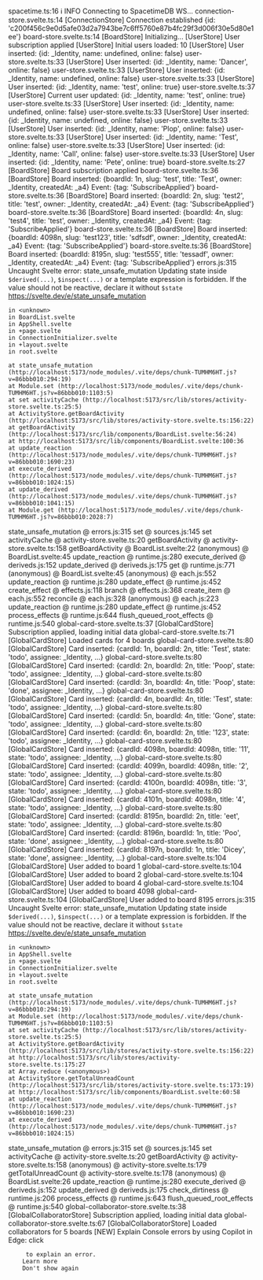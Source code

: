 spacetime.ts:16 ℹ️ INFO Connecting to SpacetimeDB WS...
connection-store.svelte.ts:14 [ConnectionStore] Connection established {id: 'c200f456c9e0d5afe03d2a7943be7c6ff5760e87b4fc29f3d006f30e5d80e1ee'}
board-store.svelte.ts:14 [BoardStore] Initializing...
 [UserStore] User subscription applied
 [UserStore] Initial users loaded: 10
 [UserStore] User inserted: {id: _Identity, name: undefined, online: false}
user-store.svelte.ts:33 [UserStore] User inserted: {id: _Identity, name: 'Dancer', online: false}
user-store.svelte.ts:33 [UserStore] User inserted: {id: _Identity, name: undefined, online: false}
user-store.svelte.ts:33 [UserStore] User inserted: {id: _Identity, name: 'test', online: true}
user-store.svelte.ts:37 [UserStore] Current user updated: {id: _Identity, name: 'test', online: true}
user-store.svelte.ts:33 [UserStore] User inserted: {id: _Identity, name: undefined, online: false}
user-store.svelte.ts:33 [UserStore] User inserted: {id: _Identity, name: undefined, online: false}
user-store.svelte.ts:33 [UserStore] User inserted: {id: _Identity, name: 'Plop', online: false}
user-store.svelte.ts:33 [UserStore] User inserted: {id: _Identity, name: 'Test', online: false}
user-store.svelte.ts:33 [UserStore] User inserted: {id: _Identity, name: 'Call', online: false}
user-store.svelte.ts:33 [UserStore] User inserted: {id: _Identity, name: 'Pete', online: true}
board-store.svelte.ts:27 [BoardStore] Board subscription applied
board-store.svelte.ts:36 [BoardStore] Board inserted: {boardId: 1n, slug: 'test', title: 'Test', owner: _Identity, createdAt: _a4} Event: {tag: 'SubscribeApplied'}
board-store.svelte.ts:36 [BoardStore] Board inserted: {boardId: 2n, slug: 'test2', title: 'test', owner: _Identity, createdAt: _a4} Event: {tag: 'SubscribeApplied'}
board-store.svelte.ts:36 [BoardStore] Board inserted: {boardId: 4n, slug: 'test4', title: 'test', owner: _Identity, createdAt: _a4} Event: {tag: 'SubscribeApplied'}
board-store.svelte.ts:36 [BoardStore] Board inserted: {boardId: 4098n, slug: 'test123', title: 'sdfsdf', owner: _Identity, createdAt: _a4} Event: {tag: 'SubscribeApplied'}
board-store.svelte.ts:36 [BoardStore] Board inserted: {boardId: 8195n, slug: 'test555', title: 'tessadf', owner: _Identity, createdAt: _a4} Event: {tag: 'SubscribeApplied'}
errors.js:315  Uncaught Svelte error: state_unsafe_mutation
Updating state inside `$derived(...)`, `$inspect(...)` or a template expression is forbidden. If the value should not be reactive, declare it without `$state`
https://svelte.dev/e/state_unsafe_mutation

	in <unknown>
	in BoardList.svelte
	in AppShell.svelte
	in +page.svelte
	in ConnectionInitializer.svelte
	in +layout.svelte
	in root.svelte

    at state_unsafe_mutation (http://localhost:5173/node_modules/.vite/deps/chunk-TUMHM6HT.js?v=86bbb010:294:19)
    at Module.set (http://localhost:5173/node_modules/.vite/deps/chunk-TUMHM6HT.js?v=86bbb010:1103:5)
    at set activityCache (http://localhost:5173/src/lib/stores/activity-store.svelte.ts:25:5)
    at ActivityStore.getBoardActivity (http://localhost:5173/src/lib/stores/activity-store.svelte.ts:156:22)
    at getBoardActivity (http://localhost:5173/src/lib/components/BoardList.svelte:56:24)
    at http://localhost:5173/src/lib/components/BoardList.svelte:100:36
    at update_reaction (http://localhost:5173/node_modules/.vite/deps/chunk-TUMHM6HT.js?v=86bbb010:1690:23)
    at execute_derived (http://localhost:5173/node_modules/.vite/deps/chunk-TUMHM6HT.js?v=86bbb010:1024:15)
    at update_derived (http://localhost:5173/node_modules/.vite/deps/chunk-TUMHM6HT.js?v=86bbb010:1041:15)
    at Module.get (http://localhost:5173/node_modules/.vite/deps/chunk-TUMHM6HT.js?v=86bbb010:2028:7)
state_unsafe_mutation @ errors.js:315
set @ sources.js:145
set activityCache @ activity-store.svelte.ts:20
getBoardActivity @ activity-store.svelte.ts:158
getBoardActivity @ BoardList.svelte:22
(anonymous) @ BoardList.svelte:45
update_reaction @ runtime.js:280
execute_derived @ deriveds.js:152
update_derived @ deriveds.js:175
get @ runtime.js:771
(anonymous) @ BoardList.svelte:45
(anonymous) @ each.js:552
update_reaction @ runtime.js:280
update_effect @ runtime.js:452
create_effect @ effects.js:118
branch @ effects.js:368
create_item @ each.js:552
reconcile @ each.js:328
(anonymous) @ each.js:223
update_reaction @ runtime.js:280
update_effect @ runtime.js:452
process_effects @ runtime.js:644
flush_queued_root_effects @ runtime.js:540
global-card-store.svelte.ts:37 [GlobalCardStore] Subscription applied, loading initial data
global-card-store.svelte.ts:71 [GlobalCardStore] Loaded cards for 4 boards
global-card-store.svelte.ts:80 [GlobalCardStore] Card inserted: {cardId: 1n, boardId: 2n, title: 'Test', state: 'todo', assignee: _Identity, …}
global-card-store.svelte.ts:80 [GlobalCardStore] Card inserted: {cardId: 2n, boardId: 2n, title: 'Poop', state: 'todo', assignee: _Identity, …}
global-card-store.svelte.ts:80 [GlobalCardStore] Card inserted: {cardId: 3n, boardId: 4n, title: 'Poop', state: 'done', assignee: _Identity, …}
global-card-store.svelte.ts:80 [GlobalCardStore] Card inserted: {cardId: 4n, boardId: 4n, title: 'Test', state: 'todo', assignee: _Identity, …}
global-card-store.svelte.ts:80 [GlobalCardStore] Card inserted: {cardId: 5n, boardId: 4n, title: 'Gone', state: 'todo', assignee: _Identity, …}
global-card-store.svelte.ts:80 [GlobalCardStore] Card inserted: {cardId: 6n, boardId: 2n, title: '123', state: 'todo', assignee: _Identity, …}
global-card-store.svelte.ts:80 [GlobalCardStore] Card inserted: {cardId: 4098n, boardId: 4098n, title: '11', state: 'todo', assignee: _Identity, …}
global-card-store.svelte.ts:80 [GlobalCardStore] Card inserted: {cardId: 4099n, boardId: 4098n, title: '2', state: 'todo', assignee: _Identity, …}
global-card-store.svelte.ts:80 [GlobalCardStore] Card inserted: {cardId: 4100n, boardId: 4098n, title: '3', state: 'todo', assignee: _Identity, …}
global-card-store.svelte.ts:80 [GlobalCardStore] Card inserted: {cardId: 4101n, boardId: 4098n, title: '4', state: 'todo', assignee: _Identity, …}
global-card-store.svelte.ts:80 [GlobalCardStore] Card inserted: {cardId: 8195n, boardId: 2n, title: 'eet', state: 'todo', assignee: _Identity, …}
global-card-store.svelte.ts:80 [GlobalCardStore] Card inserted: {cardId: 8196n, boardId: 1n, title: 'Poo', state: 'done', assignee: _Identity, …}
global-card-store.svelte.ts:80 [GlobalCardStore] Card inserted: {cardId: 8197n, boardId: 1n, title: 'Dicey', state: 'done', assignee: _Identity, …}
global-card-store.svelte.ts:104 [GlobalCardStore] User added to board 1
global-card-store.svelte.ts:104 [GlobalCardStore] User added to board 2
global-card-store.svelte.ts:104 [GlobalCardStore] User added to board 4
global-card-store.svelte.ts:104 [GlobalCardStore] User added to board 4098
global-card-store.svelte.ts:104 [GlobalCardStore] User added to board 8195
errors.js:315  Uncaught Svelte error: state_unsafe_mutation
Updating state inside `$derived(...)`, `$inspect(...)` or a template expression is forbidden. If the value should not be reactive, declare it without `$state`
https://svelte.dev/e/state_unsafe_mutation

	in <unknown>
	in AppShell.svelte
	in +page.svelte
	in ConnectionInitializer.svelte
	in +layout.svelte
	in root.svelte

    at state_unsafe_mutation (http://localhost:5173/node_modules/.vite/deps/chunk-TUMHM6HT.js?v=86bbb010:294:19)
    at Module.set (http://localhost:5173/node_modules/.vite/deps/chunk-TUMHM6HT.js?v=86bbb010:1103:5)
    at set activityCache (http://localhost:5173/src/lib/stores/activity-store.svelte.ts:25:5)
    at ActivityStore.getBoardActivity (http://localhost:5173/src/lib/stores/activity-store.svelte.ts:156:22)
    at http://localhost:5173/src/lib/stores/activity-store.svelte.ts:175:27
    at Array.reduce (<anonymous>)
    at ActivityStore.getTotalUnreadCount (http://localhost:5173/src/lib/stores/activity-store.svelte.ts:173:19)
    at http://localhost:5173/src/lib/components/BoardList.svelte:60:58
    at update_reaction (http://localhost:5173/node_modules/.vite/deps/chunk-TUMHM6HT.js?v=86bbb010:1690:23)
    at execute_derived (http://localhost:5173/node_modules/.vite/deps/chunk-TUMHM6HT.js?v=86bbb010:1024:15)
state_unsafe_mutation @ errors.js:315
set @ sources.js:145
set activityCache @ activity-store.svelte.ts:20
getBoardActivity @ activity-store.svelte.ts:158
(anonymous) @ activity-store.svelte.ts:179
getTotalUnreadCount @ activity-store.svelte.ts:178
(anonymous) @ BoardList.svelte:26
update_reaction @ runtime.js:280
execute_derived @ deriveds.js:152
update_derived @ deriveds.js:175
check_dirtiness @ runtime.js:206
process_effects @ runtime.js:643
flush_queued_root_effects @ runtime.js:540
global-collaborator-store.svelte.ts:38 [GlobalCollaboratorStore] Subscription applied, loading initial data
global-collaborator-store.svelte.ts:67 [GlobalCollaboratorStore] Loaded collaborators for 5 boards
[NEW] Explain Console errors by using Copilot in Edge: click

         to explain an error.
        Learn more
        Don't show again
